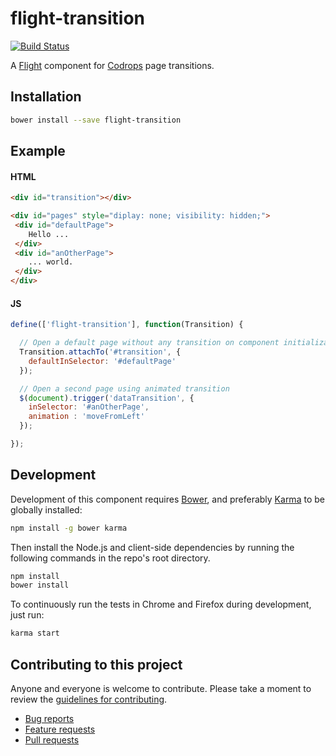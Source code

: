 # flight-transition

[![Build Status](https://secure.travis-ci.org/<username>/flight-transition.png)](http://travis-ci.org/olivierlesnicki/flight-transition)

A [Flight](https://github.com/flightjs/flight) component for [Codrops](http://tympanus.net/codrops/2013/05/07/a-collection-of-page-transitions/) page transitions. 

## Installation

```bash
bower install --save flight-transition
```

## Example

#### HTML

``` html
<div id="transition"></div>

<div id="pages" style="diplay: none; visibility: hidden;">
 <div id="defaultPage">
    Hello ...
 </div>
 <div id="anOtherPage">
    ... world.
 </div>
</div>
```

#### JS

``` javascript
define(['flight-transition'], function(Transition) {

  // Open a default page without any transition on component initialization
  Transition.attachTo('#transition', {
    defaultInSelector: '#defaultPage'
  });

  // Open a second page using animated transition 
  $(document).trigger('dataTransition', {
    inSelector: '#anOtherPage',
    animation : 'moveFromLeft' 
  });

});
```

## Development

Development of this component requires [Bower](http://bower.io), and preferably
[Karma](http://karma-runner.github.io) to be globally installed:

```bash
npm install -g bower karma
```

Then install the Node.js and client-side dependencies by running the following
commands in the repo's root directory.

```bash
npm install
bower install
```

To continuously run the tests in Chrome and Firefox during development, just run:

```bash
karma start
```

## Contributing to this project

Anyone and everyone is welcome to contribute. Please take a moment to
review the [guidelines for contributing](CONTRIBUTING.md).

* [Bug reports](CONTRIBUTING.md#bugs)
* [Feature requests](CONTRIBUTING.md#features)
* [Pull requests](CONTRIBUTING.md#pull-requests)
